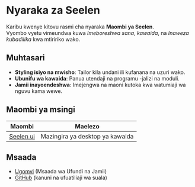 # **Nyaraka za Seelen**

Karibu kwenye kitovu rasmi cha nyaraka **Maombi ya Seelen**.\
Vyombo vyetu vimeundwa kuwa _Imeboreshwa sana_, _kawaida_, na _Inaweza
kubadilika_ kwa mtiririko wako.

## Muhtasari

- **Styling isiyo na mwisho**: Tailor kila undani ili kufanana na uzuri wako.
- **Ubunifu wa kawaida**: Panua utendaji na programu -jalizi na moduli.
- **Jamii inayoendeshwa**: Imejengwa na maoni kutoka kwa watumiaji wa nguvu kama
  wewe.

## **Maombi ya msingi**

| Maombi                       | Maelezo                         |
| ---------------------------- | ------------------------------- |
| [Seelen ui](/apps/seelen-ui) | Mazingira ya desktop ya kawaida |

## Msaada

- [Ugomvi](https://discord.gg/ABfASx5ZAJ) (Msaada wa Ufundi na Jamii)
- [GitHub](https://github.com/Seelen-Inc) (kanuni na ufuatiliaji wa suala)

